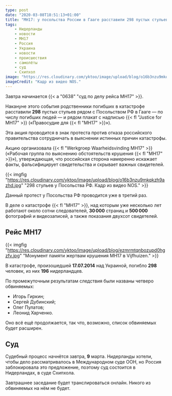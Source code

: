 ```yaml
---
type: post
date: "2020-03-08T18:51:13+01:00"
title: "MH17: у посольства России в Гааге расставили 298 пустых стульев"
tags:
    - Нидерланды
    - новости
    - MH17
    - Россия
    - Украина
    - новости
    - происшествия
    - самолёты
    - суд
    - Схипхол
image: "https://res.cloudinary.com/yktoo/image/upload/blog/o16b3nzu9mkqkzh9azhd.jpg"
imageCredit: "Кадр из видео NOS."
---
```


Завтра начинается {{< a "0638" "суд по делу рейса MH17" >}}.

Накануне этого события родственники погибших в катастрофе расставили **298** пустых стульев рядом с Посольством РФ в Гааге — по числу погибших людей — и рядом плакат с надписью {{< fl "Justice for MH17" >}} («Правосудие для {{< fl "MH17" >}}»).

Эта акция проводится в знак протеста против отказа российского правительства сотрудничать в выяснении истинных причин катастрофы.

<!--more-->

Акцию организовала {{< fl "Werkgroep Waarheidsvinding MH17" >}} («Рабочая группа по выяснению обстоятельств крушения {{< fl "MH17" >}}»), утверждающая, что российская сторона намеренно искажает факты, фальсифицирует свидетельства и скрывает важных свидетелей.

{{< imgfig "https://res.cloudinary.com/yktoo/image/upload/blog/o16b3nzu9mkqkzh9azhd.jpg" "298 стульев у Посольства РФ. Кадр из видео NOS." >}}

Данный протест у Посольства РФ проводится уже в третий раз.

В деле о катастрофе {{< fl "MH17" >}}, над которым уже несколько лет работают около сотни следователей, **30 000** страниц и **500 000** фотографий и видеозаписей, а также показания двухсот свидетелей.

## Рейс MH17

{{< imgfig "https://res.cloudinary.com/yktoo/image/upload/blog/ezmrmtqnbozupd0hgzfv.jpg" "Монумент памяти жертвам крушения MH17 в Vijfhuizen." >}}

В катастрофе, произошедшей **17.07.2014** над Украиной, погибло **298** человек, из них **196** нидерландцев.

По промежуточным результатам следствия были названы четверо обвиняемых:

* Игорь Гиркин;
* Сергей Дубинский;
* Олег Пулатов;
* Леонид Харченко.

Оно всё ещё продолжается, так что, возможно, список обвиняемых будет расширен.

## Суд

Судебный процесс начнётся завтра, **9** марта. Нидерланды хотели, чтобы дело рассматривалось в Международном суде ООН, но Россия заблокировала это предложение, поэтому суд состоится в Нидерландах, в суде Схипхола.

Завтрашнее заседание будет транслироваться онлайн. Никого из обвиняемых на нём не будет.
